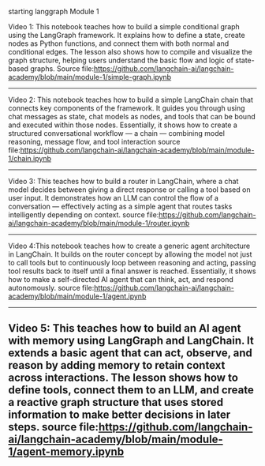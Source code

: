 starting langgraph 
Module 1


Video 1: This notebook teaches how to build a simple conditional graph using the LangGraph framework. It explains how to define a state, create nodes as Python functions, and connect them with both normal and conditional edges. The lesson also shows how to compile and visualize the graph structure, helping users understand the basic flow and logic of state-based graphs.
Source file:https://github.com/langchain-ai/langchain-academy/blob/main/module-1/simple-graph.ipynb

---

Video 2: This notebook teaches how to build a simple LangChain chain that connects key components of the framework. It guides you through using chat messages as state, chat models as nodes, and tools that can be bound and executed within those nodes. Essentially, it shows how to create a structured conversational workflow — a chain — combining model reasoning, message flow, and tool interaction
source file:https://github.com/langchain-ai/langchain-academy/blob/main/module-1/chain.ipynb

---


Video 3: This teaches how to build a router in LangChain, where a chat model decides between giving a direct response or calling a tool based on user input. It demonstrates how an LLM can control the flow of a conversation — effectively acting as a simple agent that routes tasks intelligently depending on context.
source file:https://github.com/langchain-ai/langchain-academy/blob/main/module-1/router.ipynb

---

Video 4:This notebook teaches how to create a generic agent architecture in LangChain. It builds on the router concept by allowing the model not just to call tools but to continuously loop between reasoning and acting, passing tool results back to itself until a final answer is reached. Essentially, it shows how to make a self-directed AI agent that can think, act, and respond autonomously.
source file:https://github.com/langchain-ai/langchain-academy/blob/main/module-1/agent.ipynb

---


Video 5: This teaches how to build an AI agent with memory using LangGraph and LangChain. It extends a basic agent that can act, observe, and reason by adding memory to retain context across interactions. The lesson shows how to define tools, connect them to an LLM, and create a reactive graph structure that uses stored information to make better decisions in later steps.
source file:https://github.com/langchain-ai/langchain-academy/blob/main/module-1/agent-memory.ipynb
---
